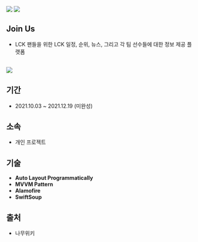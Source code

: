 <img src=https://img.shields.io/badge/platform-iOS-blue>  <img src = https://img.shields.io/badge/Swift-5.5-orange.svg>

## Join Us
- LCK 팬들을 위한 LCK 일정, 순위, 뉴스, 그리고 각 팀 선수들에 대한 정보 제공 플랫폼

<br>

<img src=https://user-images.githubusercontent.com/68800789/146727581-becfc15c-8035-47a6-904a-57086e294408.gif>

## 기간
- 2021.10.03 ~ 2021.12.19 (미완성)

## 소속
- 개인 프로젝트

## 기술
- **Auto Layout Programmatically**
- **MVVM Pattern**
- **Alamofire**
- **SwiftSoup**

## 출처
- 나무위키
